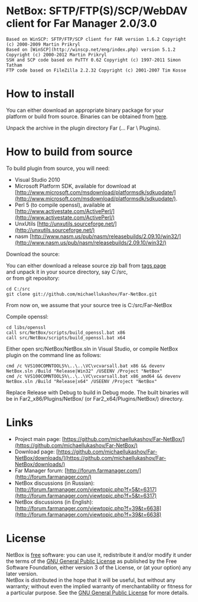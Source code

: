 NetBox: SFTP/FTP(S)/SCP/WebDAV client for Far Manager 2.0/3.0
==============

    Based on WinSCP: SFTP/FTP/SCP client for FAR version 1.6.2 Copyright (c) 2000-2009 Martin Prikryl  
    Based on [WinSCP](http://winscp.net/eng/index.php) version 5.1.2 Copyright (c) 2000-2012 Martin Prikryl  
    SSH and SCP code based on PuTTY 0.62 Copyright (c) 1997-2011 Simon Tatham  
    FTP code based on FileZilla 2.2.32 Copyright (c) 2001-2007 Tim Kosse  

How to install
==============

You can either download an appropriate binary package for your  
platform or build from source. Binaries can be obtained from [here](https://github.com/michaellukashov/Far-NetBox/downloads/). 

Unpack the archive in the plugin directory Far (... Far \ Plugins).

How to build from source
========================

To build plugin from source, you will need:


  * Visual Studio 2010  
  * Microsoft Platform SDK, available for download at [http://www.microsoft.com/msdownload/platformsdk/sdkupdate/](http://www.microsoft.com/msdownload/platformsdk/sdkupdate/).  
  * Perl 5 (to compile openssl), available at [http://www.activestate.com/ActivePerl/](http://www.activestate.com/ActivePerl/)  
  * UnxUtils [http://unxutils.sourceforge.net/](http://unxutils.sourceforge.net/)  
  * nasm [http://www.nasm.us/pub/nasm/releasebuilds/2.09.10/win32/](http://www.nasm.us/pub/nasm/releasebuilds/2.09.10/win32/)



Download the source:

You can either download a release source zip ball from [tags page](https://github.com/michaellukashov/Far-NetBox/tags)  
and unpack it in your source directory, say C:/src,  
or from git repository:

    cd C:/src
    git clone git://github.com/michaellukashov/Far-NetBox.git

From now on, we assume that your source tree is C:/src/Far-NetBox


Compile openssl:

    cd libs/openssl  
    call src/NetBox/scripts/build_openssl.bat x86  
    call src/NetBox/scripts/build_openssl.bat x64  

Either open src/NetBox/NetBox.sln in Visual Studio, or compile NetBox plugin on the command line as follows:

    cmd /c %VS100COMNTOOLS%\..\..\VC\vcvarsall.bat x86 && devenv NetBox.sln /Build "Release|Win32" /USEENV /Project "NetBox"
    cmd /c %VS100COMNTOOLS%\..\..\VC\vcvarsall.bat x86_amd64 && devenv NetBox.sln /Build "Release|x64" /USEENV /Project "NetBox"

Replace Release with Debug to build in Debug mode. The built binaries will be in Far2_x86/Plugins/NetBox/ (or Far2_x64/Plugins/NetBox/) directory.


Links
========================

* Project main page: [https://github.com/michaellukashov/Far-NetBox/](https://github.com/michaellukashov/Far-NetBox/)
* Download page: [https://github.com/michaellukashov/Far-NetBox/downloads/](https://github.com/michaellukashov/Far-NetBox/downloads/)
* Far Manager forum: [http://forum.farmanager.com/](http://forum.farmanager.com/)
* NetBox discussions (in Russian): [http://forum.farmanager.com/viewtopic.php?f=5&t=6317](http://forum.farmanager.com/viewtopic.php?f=5&t=6317)
* NetBox discussions (in English): [http://forum.farmanager.com/viewtopic.php?f=39&t=6638](http://forum.farmanager.com/viewtopic.php?f=39&t=6638)

License
========================

NetBox is [free](http://www.gnu.org/philosophy/free-sw.html) software: you can use it, redistribute it and/or modify it under the terms of the [GNU General Public License](http://www.gnu.org/licenses/gpl.html) as published by the Free Software Foundation, either version 3 of the License, or (at your option) any later version.  
NetBox is distributed in the hope that it will be useful, but without any warranty; without even the implied warranty of merchantability or fitness for a particular purpose. See the [GNU General Public License](http://www.gnu.org/licenses/gpl.html) for more details.  
